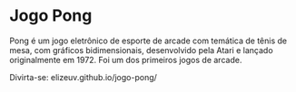 # Jogo Pong

Pong é um jogo eletrônico de esporte de arcade com temática de tênis de mesa, 
com gráficos bidimensionais, desenvolvido pela Atari e lançado originalmente em 1972. Foi um dos primeiros jogos de arcade.

Divirta-se: elizeuv.github.io/jogo-pong/
